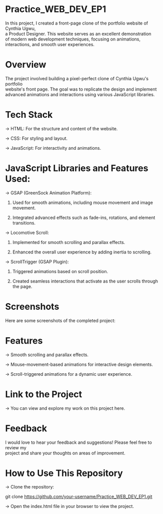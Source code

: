 # Practice_WEB_DEV_EP1

In this project, I created a front-page clone of the portfolio website of Cynthia Ugwu,<br>
a Product Designer. This website serves as an excellent demonstration <br>
of modern web development techniques, focusing on animations, interactions, and smooth user experiences.

# Overview

The project involved building a pixel-perfect clone of Cynthia Ugwu's portfolio <br>
website's front page. The goal was to replicate the design and implement <br> 
advanced animations and interactions using various JavaScript libraries.

# Tech Stack

-> HTML: For the structure and content of the website. <br>

-> CSS: For styling and layout. <br>

-> JavaScript: For interactivity and animations.<br>

# JavaScript Libraries and Features Used:

-> GSAP (GreenSock Animation Platform): <br>

1. Used for smooth animations, including mouse movement and image movement. <br>

2. Integrated advanced effects such as fade-ins, rotations, and element transitions. <br>

-> Locomotive Scroll: <br>

1. Implemented for smooth scrolling and parallax effects. <br>

2. Enhanced the overall user experience by adding inertia to scrolling. <br>

-> ScrollTrigger (GSAP Plugin): <br>

1. Triggered animations based on scroll position. <br>

2. Created seamless interactions that activate as the user scrolls through the page. <br>

# Screenshots

Here are some screenshots of the completed project:





# Features

-> Smooth scrolling and parallax effects. <br>

-> Mouse-movement-based animations for interactive design elements. <br>

-> Scroll-triggered animations for a dynamic user experience. <br>

# Link to the Project

-> You can view and explore my work on this project here. <br>

# Feedback

I would love to hear your feedback and suggestions! Please feel free to review my <br>
project and share your thoughts on areas of improvement.

# How to Use This Repository

-> Clone the repository: <br>

git clone https://github.com/your-username/Practice_WEB_DEV_EP1.git  <br>

-> Open the index.html file in your browser to view the project.

